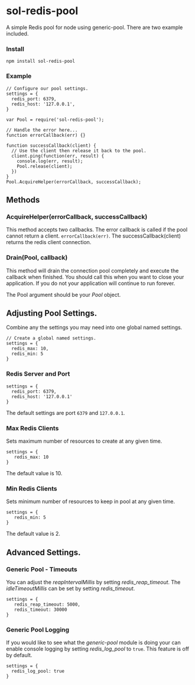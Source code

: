 sol-redis-pool
==============

A simple Redis pool for node using generic-pool. There are two example included.

### Install

    npm install sol-redis-pool
    
### Example

    // Configure our pool settings.
    settings = {
	  redis_port: 6379,
      redis_host: '127.0.0.1',
    }
    
    var Pool = require('sol-redis-pool');
    
    // Handle the error here...
    function errorCallback(err) {}

    function successCallback(client) {
      // Use the client then release it back to the pool.
      client.ping(function(err, result) {
	    console.log(err, result);
	    Pool.release(client);
      })
    }
    Pool.AcquireHelper(errorCallback, successCallback);

## Methods

### AcquireHelper(errorCallback, successCallback)
This method accepts two callbacks. The error callback is called if the pool
cannot return a client. `errorCallback(err)`. The successCallback(client) returns the redis client connection.

### Drain(Pool, callback)
This method will drain the connection pool completely and execute the callback when finished. You should call this when you want to close your application. If you do not your application will continue to run forever.

The Pool argument should be your *Pool* object.

## Adjusting Pool Settings.
Combine any the settings you may need into one global named settings.

    // Create a global named settings.
    settings = {
      redis_max: 10,
      redis_min: 5
    }
    
### Redis Server and Port

    settings = {
      redis_port: 6379,
      redis_host: '127.0.0.1'
    }

The default settings are port `6379` and `127.0.0.1`.

### Max Redis Clients
Sets maximum number of resources to create at any given time.

    settings = {
       redis_max: 10
    }
    
The default value is 10.

### Min Redis Clients
Sets minimum number of resources to keep in pool at any given time.

    settings = {
       redis_min: 5
    }


The default value is 2.

## Advanced Settings.

### Generic Pool - Timeouts
You can adjust the *reapIntervalMillis* by setting *redis_reap_timeout*. The *idleTimeoutMillis* can be set by setting *redis_timeout*.

    settings = {
       redis_reap_timeout: 5000,
       redis_timeout: 30000
    }


### Generic Pool Logging
If you would like to see what the *generic-pool* module is doing your can enable console logging by setting *redis_log_pool* to `true`. This feature is off by default.

    settings = {
      redis_log_pool: true
    }

